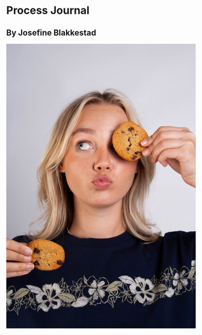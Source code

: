 # Process Journal #
## By Josefine Blakkestad ##

![Random image I had on my computer](./Studio_2-8-24%20(7%20of%2014).jpg)